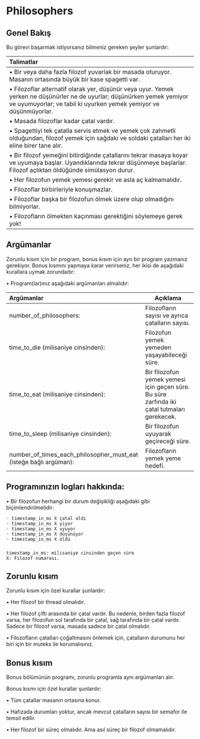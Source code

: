 # Philosophers

## Genel Bakış

Bu görevi başarmak istiyorsanız bilmeniz gereken şeyler şunlardır:

| Talimatlar | 
| :---        |
| • Bir veya daha fazla filozof yuvarlak bir masada oturuyor. Masanın ortasında büyük bir kase spagetti var. |
| • Filozoflar alternatif olarak yer, düşünür veya uyur. Yemek yerken ne düşünürler ne de uyurlar; düşünürken yemek yemiyor ve uyumuyorlar; ve tabii ki uyurken yemek yemiyor ve düşünmüyorlar. |
| • Masada filozoflar kadar çatal vardır. |
| • Spagettiyi tek çatalla servis etmek ve yemek çok zahmetli olduğundan, filozof yemek için sağdaki ve soldaki çatalları her iki eline birer tane alır. |
| • Bir filozof yemeğini bitirdiğinde çatallarını tekrar masaya koyar ve uyumaya başlar. Uyandıklarında tekrar düşünmeye başlarlar. Filozof açlıktan öldüğünde simülasyon durur. |
| • Her filozofun yemek yemesi gerekir ve asla aç kalmamalıdır. | 
| • Filozoflar birbirleriyle konuşmazlar. | 
| • Filozoflar başka bir filozofun ölmek üzere olup olmadığını bilmiyorlar. |
| • Filozofların ölmekten kaçınması gerektiğini söylemeye gerek yok! | 

## Argümanlar

Zorunlu kısım için bir program, bonus kısım için ayrı bir program yazmanız gerekiyor. Bonus kısmını yapmaya karar verirseniz, her ikisi de aşağıdaki kurallara uymak zorundadır:

• Program(lar)ınız aşağıdaki argümanları almalıdır:

| Argümanlar | Açıklama |
| :---        | --- |
| number_of_philosophers: | Filozofların sayısı ve ayrıca çatalların sayısı. |
| time_to_die (milisaniye cinsinden): | Filozofun yemek yemeden yaşayabileceği süre. |
| time_to_eat (milisaniye cinsinden): | Bir filozofun yemek yemesi için geçen süre. Bu süre zarfında iki çatal tutmaları gerekecek. |
|time_to_sleep (milisaniye cinsinden): | Bir filozofun uyuyarak geçireceği süre. |
|number_of_times_each_philosopher_must_eat (isteğe bağlı argüman): | Filozofların yemek yeme hedefi. |

## Programınızın logları hakkında:

• Bir filozofun herhangi bir durum değişikliği aşağıdaki gibi biçimlendirilmelidir:

	◦ timestamp_in_ms X çatal aldı
	◦ timestamp_in_ms X yiyor
	◦ timestamp_in_ms X uyuyor
	◦ timestamp_in_ms X düşünüyor
	◦ timestamp_in_ms X öldü
###
	timestamp_in_ms: milisaniye cinsinden geçen süre 
	X: Filozof numarası.

## Zorunlu kısım

Zorunlu kısım için özel kurallar şunlardır:

• Her filozof bir thread olmalıdır.

• Her filozof çifti arasında bir çatal vardır. Bu nedenle, birden fazla filozof varsa, her filozofun sol tarafında bir çatal, sağ tarafında bir çatal vardır. Sadece bir filozof varsa, masada sadece bir çatal olmalıdır.

• Filozofların çatalları çoğaltmasını önlemek için, çatalların durumunu her biri için bir muteks ile korumalısınız.

## Bonus kısım

Bonus bölümünün programı, zorunlu programla aynı argümanları alır.

Bonus kısmı için özel kurallar şunlardır:

• Tüm çatallar masanın ortasına konur.

• Hafızada durumları yoktur, ancak mevcut çatalların sayısı bir semafor ile temsil edilir.

• Her filozof bir süreç olmalıdır. Ama asıl süreç bir filozof olmamalıdır.